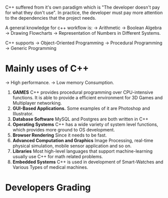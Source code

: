 C++ suffered from it's own paradigm which is "The developer doesn't pay for what they don't use". In practice, the developer must pay more attention to the dependencies that the project needs. 

A general knowledge for c++ workflow is:
-> Arithmetic 
-> Boolean Algebra
-> Drawing Flowcharts
-> Representation of Numbers in Different Systems.

C++ supports
-> Object-Oriented Programming
-> Procedural Programming
-> Generic Programming

# Mainly uses of C++
-> High performance.
-> Low memory Consumption.

1) **GAMES**
	C++ provides procedural programming over CPU-intensive functions. It is able to provide a efficient environment for 3D Games and Multiplayer networking.
2) **GUI-Based Applications.**
	Some examples of it are Photoshop and Illustrator.
3) **Database Software**
	MySQL and Postgres are both written in C++
4) **Operating Systems**
	C++ has a wide variety of system level functions, which provides more ground to OS development.
5) **Browser Rendering**
	Since it needs to be fast.
6) **Advanced Computation and Graphics**
	Image Processing, real-time physical simulation, mobile sensor application and so on.
7) **Libraries**
	Most high-level languages that support machine-learning usually use C++ for math related problems.
8) **Embedded Systems**
	C++ is used in development of Smart-Watches and Various Types of medical machines.

# Developers Grading
